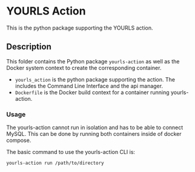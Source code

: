 # YOURLS Action

This is the python package supporting the YOURLS action.

## Description

This folder contains the Python package `yourls-action` as well as the Docker system context to create the corresponding container.

- `yourls_action` is the python package supporting the action. The includes the Command Line Interface and the api manager.
- `Dockerfile` is the Docker build context for a container running yourls-action.

### Usage

The yourls-action cannot run in isolation and has to be able to connect MySQL.
This can be done by running both containers inside of docker compose.

The basic command to use the yourls-action CLI is:

```
yourls-action run /path/to/directory
```
